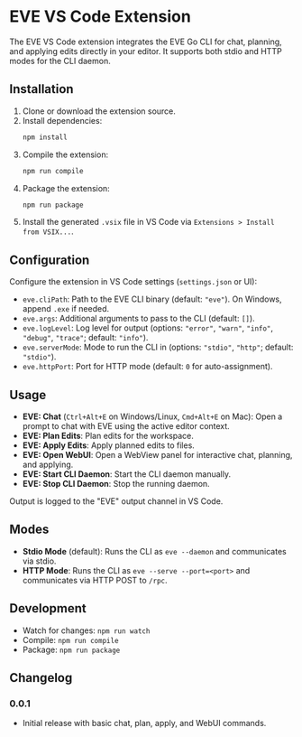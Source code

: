 # EVE VS Code Extension

The EVE VS Code extension integrates the EVE Go CLI for chat, planning, and applying edits directly in your editor. It supports both stdio and HTTP modes for the CLI daemon.

## Installation

1. Clone or download the extension source.
2. Install dependencies:
   ```bash
   npm install
   ```
3. Compile the extension:
   ```bash
   npm run compile
   ```
4. Package the extension:
   ```bash
   npm run package
   ```
5. Install the generated `.vsix` file in VS Code via `Extensions > Install from VSIX...`.

## Configuration

Configure the extension in VS Code settings (`settings.json` or UI):

- `eve.cliPath`: Path to the EVE CLI binary (default: `"eve"`). On Windows, append `.exe` if needed.
- `eve.args`: Additional arguments to pass to the CLI (default: `[]`).
- `eve.logLevel`: Log level for output (options: `"error"`, `"warn"`, `"info"`, `"debug"`, `"trace"`; default: `"info"`).
- `eve.serverMode`: Mode to run the CLI in (options: `"stdio"`, `"http"`; default: `"stdio"`).
- `eve.httpPort`: Port for HTTP mode (default: `0` for auto-assignment).

## Usage

- **EVE: Chat** (`Ctrl+Alt+E` on Windows/Linux, `Cmd+Alt+E` on Mac): Open a prompt to chat with EVE using the active editor context.
- **EVE: Plan Edits**: Plan edits for the workspace.
- **EVE: Apply Edits**: Apply planned edits to files.
- **EVE: Open WebUI**: Open a WebView panel for interactive chat, planning, and applying.
- **EVE: Start CLI Daemon**: Start the CLI daemon manually.
- **EVE: Stop CLI Daemon**: Stop the running daemon.

Output is logged to the "EVE" output channel in VS Code.

## Modes

- **Stdio Mode** (default): Runs the CLI as `eve --daemon` and communicates via stdio.
- **HTTP Mode**: Runs the CLI as `eve --serve --port=<port>` and communicates via HTTP POST to `/rpc`.

## Development

- Watch for changes: `npm run watch`
- Compile: `npm run compile`
- Package: `npm run package`

## Changelog

### 0.0.1
- Initial release with basic chat, plan, apply, and WebUI commands.